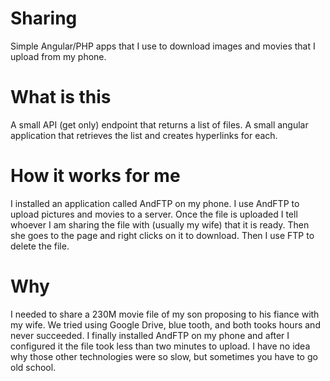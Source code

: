 # Sharing
Simple Angular/PHP apps that I use to download images and movies that I upload from my phone.

# What is this
A small API (get only) endpoint that returns a list of files. A small angular application that retrieves the list and creates hyperlinks for each.

# How it works for me

I installed an application called AndFTP on my phone.  I use AndFTP to upload pictures and movies to a server.  Once the file is uploaded I tell whoever I am sharing the file with (usually my wife) that it is ready. Then she goes to the page and right clicks on it to download.  Then I use FTP to delete the file.

# Why

I needed to share a 230M movie file of my son proposing to his fiance with my wife.  We tried using Google Drive, blue tooth, and both tooks hours and never succeeded. I finally installed AndFTP on my phone and after I configured it the file took less than two minutes to upload.  I have no idea why those other technologies were so slow, but sometimes you have to go old school.


